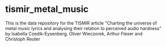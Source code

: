 # tismir_metal_music
This is the data repository for the TISMIR article "Charting the universe of metal music lyrics and analysing their relation to perceived audio hardness" by Isabella Czedik-Eysenberg, Oliver Wieczorek, Arthur Flexer and Christoph Reuter
